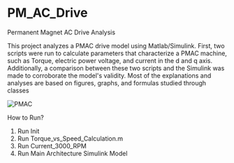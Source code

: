 # PM_AC_Drive
Permanent Magnet AC Drive Analysis

This project analyzes a PMAC drive model using Matlab/Simulink. First, two scripts were run to calculate parameters that characterize a PMAC machine, such as Torque, electric power voltage, and current in the d and q axis. Additionally, a comparison between these two scripts and the Simulink was made to corroborate the model's validity. Most of the explanations and analyses are based on figures, graphs, and formulas studied through classes

![PMAC](https://github.com/mmarv96/PM_AC_Drive/assets/58235749/c17784e7-87ab-422d-91dd-43f2b05dbdb4)


How to Run?

1. Run Init
2. Run Torque_vs_Speed_Calculation.m
3. Run Current_3000_RPM
4. Run Main Architecture Simulink Model
